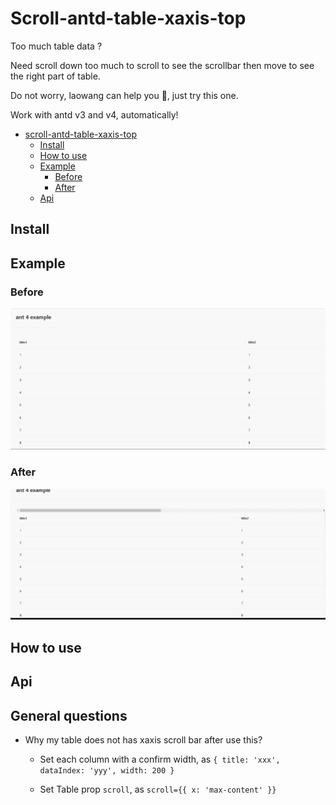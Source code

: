 # Scroll-antd-table-xaxis-top

Too much table data ?

Need scroll down too much to scroll to see the scrollbar then move to see the right part of table.

Do not worry, laowang can help you 🤘, just try this one.

Work with antd v3 and v4, automatically!

- [scroll-antd-table-xaxis-top](#scroll-antd-table-xaxis-top)
  - [Install](#Install)
  - [How to use](#how-to-use)
  - [Example](#example)
    - [Before](#before)
    - [After](#After)
  - [Api](#api)

## Install

## Example

### Before

![./doc/before.gif](./doc/before.gif)

### After

![./doc/after.gif](./doc/after.gif)

## How to use

## Api

## General questions

- Why my table does not has xaxis scroll bar after use this?

  - Set each column with a confirm width, as `{ title: 'xxx', dataIndex: 'yyy', width: 200 }`

  - Set Table prop `scroll`, as `scroll={{ x: 'max-content' }}`
